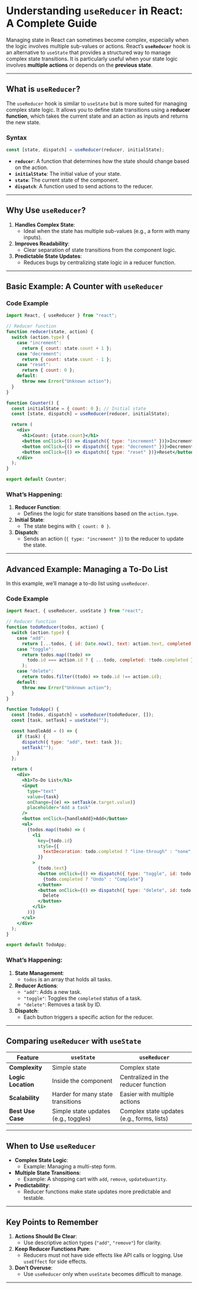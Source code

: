 # **Understanding `useReducer` in React: A Complete Guide**

Managing state in React can sometimes become complex, especially when the logic involves multiple sub-values or actions. React’s **`useReducer`** hook is an alternative to `useState` that provides a structured way to manage complex state transitions. It is particularly useful when your state logic involves **multiple actions** or depends on the **previous state**.

---

## **What is `useReducer`?**

The `useReducer` hook is similar to `useState` but is more suited for managing complex state logic. It allows you to define state transitions using a **reducer function**, which takes the current state and an action as inputs and returns the new state.

### **Syntax**
```jsx
const [state, dispatch] = useReducer(reducer, initialState);
```

- **`reducer`**: A function that determines how the state should change based on the action.
- **`initialState`**: The initial value of your state.
- **`state`**: The current state of the component.
- **`dispatch`**: A function used to send actions to the reducer.

---

## **Why Use `useReducer`?**

1. **Handles Complex State**:
   - Ideal when the state has multiple sub-values (e.g., a form with many inputs).
2. **Improves Readability**:
   - Clear separation of state transitions from the component logic.
3. **Predictable State Updates**:
   - Reduces bugs by centralizing state logic in a reducer function.

---

## **Basic Example: A Counter with `useReducer`**

### **Code Example**
```jsx
import React, { useReducer } from "react";

// Reducer function
function reducer(state, action) {
  switch (action.type) {
    case "increment":
      return { count: state.count + 1 };
    case "decrement":
      return { count: state.count - 1 };
    case "reset":
      return { count: 0 };
    default:
      throw new Error("Unknown action");
  }
}

function Counter() {
  const initialState = { count: 0 }; // Initial state
  const [state, dispatch] = useReducer(reducer, initialState);

  return (
    <div>
      <h1>Count: {state.count}</h1>
      <button onClick={() => dispatch({ type: "increment" })}>Increment</button>
      <button onClick={() => dispatch({ type: "decrement" })}>Decrement</button>
      <button onClick={() => dispatch({ type: "reset" })}>Reset</button>
    </div>
  );
}

export default Counter;
```

### **What’s Happening:**
1. **Reducer Function**:
   - Defines the logic for state transitions based on the `action.type`.
2. **Initial State**:
   - The state begins with `{ count: 0 }`.
3. **Dispatch**:
   - Sends an action (`{ type: "increment" }`) to the reducer to update the state.

---

## **Advanced Example: Managing a To-Do List**

In this example, we’ll manage a to-do list using `useReducer`.

### **Code Example**
```jsx
import React, { useReducer, useState } from "react";

// Reducer function
function todoReducer(todos, action) {
  switch (action.type) {
    case "add":
      return [...todos, { id: Date.now(), text: action.text, completed: false }];
    case "toggle":
      return todos.map((todo) =>
        todo.id === action.id ? { ...todo, completed: !todo.completed } : todo
      );
    case "delete":
      return todos.filter((todo) => todo.id !== action.id);
    default:
      throw new Error("Unknown action");
  }
}

function TodoApp() {
  const [todos, dispatch] = useReducer(todoReducer, []);
  const [task, setTask] = useState("");

  const handleAdd = () => {
    if (task) {
      dispatch({ type: "add", text: task });
      setTask("");
    }
  };

  return (
    <div>
      <h1>To-Do List</h1>
      <input
        type="text"
        value={task}
        onChange={(e) => setTask(e.target.value)}
        placeholder="Add a task"
      />
      <button onClick={handleAdd}>Add</button>
      <ul>
        {todos.map((todo) => (
          <li
            key={todo.id}
            style={{
              textDecoration: todo.completed ? "line-through" : "none",
            }}
          >
            {todo.text}
            <button onClick={() => dispatch({ type: "toggle", id: todo.id })}>
              {todo.completed ? "Undo" : "Complete"}
            </button>
            <button onClick={() => dispatch({ type: "delete", id: todo.id })}>
              Delete
            </button>
          </li>
        ))}
      </ul>
    </div>
  );
}

export default TodoApp;
```

### **What’s Happening:**
1. **State Management**:
   - `todos` is an array that holds all tasks.
2. **Reducer Actions**:
   - `"add"`: Adds a new task.
   - `"toggle"`: Toggles the `completed` status of a task.
   - `"delete"`: Removes a task by ID.
3. **Dispatch**:
   - Each button triggers a specific action for the reducer.

---

## **Comparing `useReducer` with `useState`**

| **Feature**                     | **`useState`**                          | **`useReducer`**                        |
|---------------------------------|-----------------------------------------|-----------------------------------------|
| **Complexity**                  | Simple state                            | Complex state                           |
| **Logic Location**              | Inside the component                    | Centralized in the reducer function     |
| **Scalability**                 | Harder for many state transitions       | Easier with multiple actions            |
| **Best Use Case**               | Simple state updates (e.g., toggles)    | Complex state updates (e.g., forms, lists) |

---

## **When to Use `useReducer`**

- **Complex State Logic**:
  - Example: Managing a multi-step form.
- **Multiple State Transitions**:
  - Example: A shopping cart with `add`, `remove`, `updateQuantity`.
- **Predictability**:
  - Reducer functions make state updates more predictable and testable.

---

## **Key Points to Remember**

1. **Actions Should Be Clear**:
   - Use descriptive action types (`"add"`, `"remove"`) for clarity.
2. **Keep Reducer Functions Pure**:
   - Reducers must not have side effects like API calls or logging. Use `useEffect` for side effects.
3. **Don’t Overuse**:
   - Use `useReducer` only when `useState` becomes difficult to manage.

---
